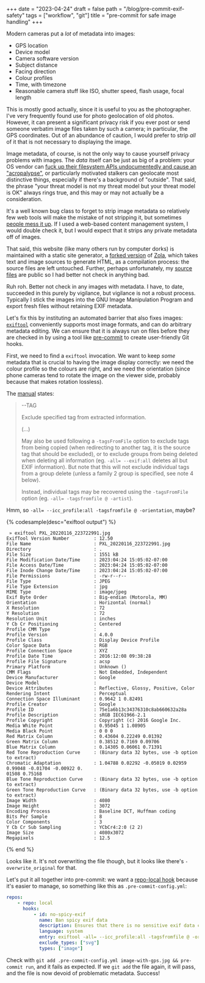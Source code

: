 +++
date = "2023-04-24"
draft = false
path = "/blog/pre-commit-exif-safety"
tags = ["workflow", "git"]
title = "pre-commit for safe image handling"
+++

Modern cameras put a *lot* of metadata into images:

* GPS location
* Device model
* Camera software version
* Subject distance
* Facing direction
* Colour profiles
* Time, with timezone
* Reasonable camera stuff like ISO, shutter speed, flash usage, focal length

This is mostly good actually, since it is useful to you as the photographer.
I've very frequently found use for photo geolocation of old photos. However, it
can present a significant privacy risk if you ever post or send someone
verbatim image files taken by such a camera; in particular, the GPS
coordinates. Out of an abundance of caution, I would prefer to strip *all* of
it that is not necessary to displaying the image.

Image metadata, of course, is not the only way to cause yourself privacy
problems with images. The *data* itself can be just as big of a problem: your
OS vendor can [fuck up their filesystem APIs undocumentedly and cause an
"acropalypse"][acropalypse], or particularly motivated stalkers can geolocate
most distinctive things, especially if there's a background of "outside". That
said, the phrase "your threat model is not my threat model but your threat
model is OK" always rings true, and this may or may not actually be a
consideration.

[acropalypse]: https://arstechnica.com/gadgets/2023/03/google-pixel-bug-lets-you-uncrop-the-last-four-years-of-screenshots/

It's a well known bug class to forget to strip image metadata so relatively few
web tools will make the mistake of not stripping it, but sometimes [people mess
it up][bug1]. If I used a web-based content management system, I would double
check it, but I would expect that it strips any private metadata off of images.

[bug1]: https://gitlab.com/gitlab-org/gitlab/-/issues/239343

That said, this website (like many others run by computer dorks) is maintained
with a static site generator, a [forked version][zola-fork] of [Zola], which
takes text and image sources to generate HTML, as a compilation process: the
source files are left untouched. Further, perhaps unfortunately, my [source
files] are public so I had better not check in anything bad.

[zola-fork]: https://github.com/lf-/zola/tree/tree-painter
[source files]: https://github.com/lf-/blog
[Zola]: https://getzola.org

Ruh roh. Better not check in any images with metadata. I have, to date,
succeeded in this purely by vigilance, but vigilance is not a robust process.
Typically I stick the images into the GNU Image Manipulation Program and export
fresh files without retaining EXIF metadata.

Let's fix this by instituting an automated barrier that also fixes images:
[`exiftool`][exiftool] conveniently supports most image formats, and can do
arbitrary metadata editing. We can ensure that it is always run on files before
they are checked in by using a tool like [pre-commit] to create user-friendly
Git hooks.

[exiftool]: https://exiftool.org
[pre-commit]: https://pre-commit.com/

First, we need to find a `exiftool` invocation. We want to keep *some* metadata
that is crucial to having the image display correctly: we need the colour
profile so the colours are right, and we need the orientation (since phone
cameras tend to rotate the image on the viewer side, probably because that
makes rotation lossless).

The [manual][exiftool-docs] states:

[exiftool-docs]: https://exiftool.org/exiftool_pod.html

> --TAG
>
> Exclude specified tag from extracted information.
>
> (...)
>
> May also be used following a `-tagsFromFile` option to exclude tags from being
> copied (when redirecting to another tag, it is the source tag that should be
> excluded), or to exclude groups from being deleted when deleting all
> information (eg. `-all= --exif:all` deletes all but EXIF information). But note
> that this will not exclude individual tags from a group delete (unless a
> family 2 group is specified, see note 4 below).
>
> Instead, individual tags may be recovered using the
> `-tagsFromFile` option (eg. `-all= -tagsfromfile @ -artist`).

Hmm, so `-all= --icc_profile:all -tagsfromfile @ -orientation`, maybe?

{% codesample(desc="exiftool output") %}

```
 » exiftool PXL_20220116_223722991.jpg
ExifTool Version Number         : 12.50
File Name                       : PXL_20220116_223722991.jpg
Directory                       : .
File Size                       : 1551 kB
File Modification Date/Time     : 2023:04:24 15:05:02-07:00
File Access Date/Time           : 2023:04:24 15:05:02-07:00
File Inode Change Date/Time     : 2023:04:24 15:05:02-07:00
File Permissions                : -rw-r--r--
File Type                       : JPEG
File Type Extension             : jpg
MIME Type                       : image/jpeg
Exif Byte Order                 : Big-endian (Motorola, MM)
Orientation                     : Horizontal (normal)
X Resolution                    : 72
Y Resolution                    : 72
Resolution Unit                 : inches
Y Cb Cr Positioning             : Centered
Profile CMM Type                : 
Profile Version                 : 4.0.0
Profile Class                   : Display Device Profile
Color Space Data                : RGB
Profile Connection Space        : XYZ
Profile Date Time               : 2016:12:08 09:38:28
Profile File Signature          : acsp
Primary Platform                : Unknown ()
CMM Flags                       : Not Embedded, Independent
Device Manufacturer             : Google
Device Model                    : 
Device Attributes               : Reflective, Glossy, Positive, Color
Rendering Intent                : Perceptual
Connection Space Illuminant     : 0.9642 1 0.82491
Profile Creator                 : Google
Profile ID                      : 75e1a6b13c34376310c8ab660632a28a
Profile Description             : sRGB IEC61966-2.1
Profile Copyright               : Copyright (c) 2016 Google Inc.
Media White Point               : 0.95045 1 1.08905
Media Black Point               : 0 0 0
Red Matrix Column               : 0.43604 0.22249 0.01392
Green Matrix Column             : 0.38512 0.7169 0.09706
Blue Matrix Column              : 0.14305 0.06061 0.71391
Red Tone Reproduction Curve     : (Binary data 32 bytes, use -b option to extract)
Chromatic Adaptation            : 1.04788 0.02292 -0.05019 0.02959 0.99048 -0.01704 -0.00922 0.
01508 0.75168
Blue Tone Reproduction Curve    : (Binary data 32 bytes, use -b option to extract)
Green Tone Reproduction Curve   : (Binary data 32 bytes, use -b option to extract)
Image Width                     : 4080
Image Height                    : 3072
Encoding Process                : Baseline DCT, Huffman coding
Bits Per Sample                 : 8
Color Components                : 3
Y Cb Cr Sub Sampling            : YCbCr4:2:0 (2 2)
Image Size                      : 4080x3072
Megapixels                      : 12.5
```
{% end %}

Looks like it. It's not overwriting the file though, but it looks like there's
`-overwrite_original` for that.

Let's put it all together into pre-commit: we want a [repo-local
hook][precommit-repolocal] because it's easier to manage, so something like
this as `.pre-commit-config.yml`:

[precommit-repolocal]: https://pre-commit.com/index.html#repository-local-hooks

```yaml
repos:
    - repo: local
      hooks:
          - id: no-spicy-exif
            name: Ban spicy exif data
            description: Ensures that there is no sensitive exif data committed
            language: system
            entry: exiftool -all= --icc_profile:all -tagsfromfile @ -orientation -overwrite_original
            exclude_types: ["svg"]
            types: ["image"]
```

Check with `git add .pre-commit-config.yml image-with-gps.jpg && pre-commit
run`, and it fails as expected. If we `git add` the file again, it will pass,
and the file is now devoid of problematic metadata. Success!
